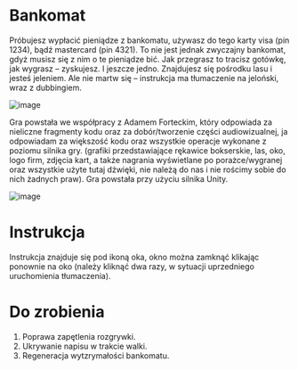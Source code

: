 # Bankomat

Próbujesz wypłacić pieniądze z bankomatu, używasz do tego karty visa (pin 1234), bądź mastercard (pin 4321). To nie jest jednak zwyczajny bankomat, gdyż musisz się z nim o te pieniądze bić. Jak przegrasz to tracisz gotówkę, jak wygrasz – zyskujesz. I jeszcze jedno. Znajdujesz się pośrodku lasu i jesteś jeleniem. Ale nie martw się – instrukcja ma tłumaczenie na jeloński, wraz z dubbingiem.

![image](https://github.com/SzymonMucha/Bankomat/assets/86188861/5efe8e2f-9519-450f-b7ca-5c766bc10556)

Gra powstała we współpracy z Adamem Forteckim, który odpowiada za nieliczne fragmenty kodu oraz za dobór/tworzenie części audiowizualnej, ja odpowiadam za większość kodu oraz wszystkie operacje wykonane z poziomu silnika gry. (grafiki przedstawiające rękawice bokserskie, las, oko, logo firm, zdjęcia kart, a także nagrania wyświetlane po porażce/wygranej oraz wszystkie użyte tutaj dźwięki, nie należą do nas i nie rościmy sobie do nich żadnych praw). Gra powstała przy użyciu silnika Unity.

![image](https://github.com/SzymonMucha/Bankomat/assets/86188861/f9469f6a-16f9-4d23-be7b-ca3fa4461b29)

# Instrukcja

Instrukcja znajduje się pod ikoną oka, okno można zamknąć klikając ponownie na oko (należy kliknąć dwa razy, w sytuacji uprzedniego uruchomienia tłumaczenia).

# Do zrobienia

1) Poprawa zapętlenia rozgrywki.
2) Ukrywanie napisu w trakcie walki.
3) Regeneracja wytzrymałości bankomatu.
